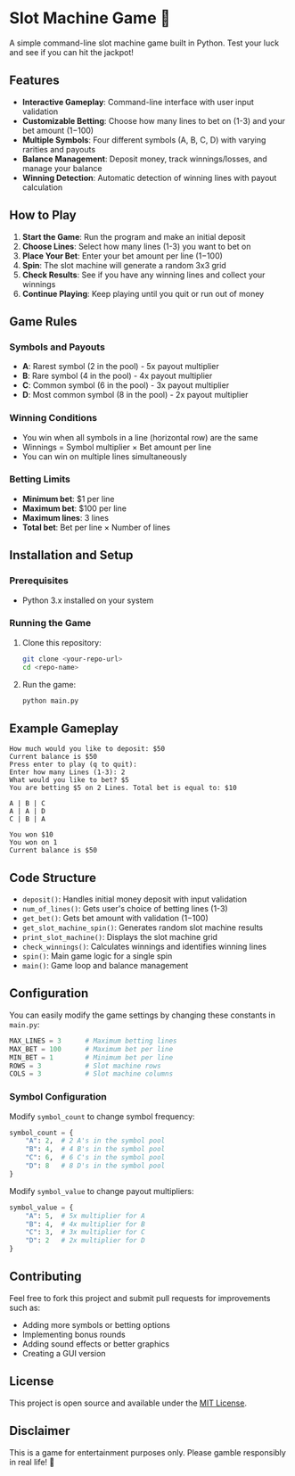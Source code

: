 # Slot Machine Game 🎰

A simple command-line slot machine game built in Python. Test your luck and see if you can hit the jackpot!

## Features

- **Interactive Gameplay**: Command-line interface with user input validation
- **Customizable Betting**: Choose how many lines to bet on (1-3) and your bet amount ($1-$100)
- **Multiple Symbols**: Four different symbols (A, B, C, D) with varying rarities and payouts
- **Balance Management**: Deposit money, track winnings/losses, and manage your balance
- **Winning Detection**: Automatic detection of winning lines with payout calculation

## How to Play

1. **Start the Game**: Run the program and make an initial deposit
2. **Choose Lines**: Select how many lines (1-3) you want to bet on
3. **Place Your Bet**: Enter your bet amount per line ($1-$100)
4. **Spin**: The slot machine will generate a random 3x3 grid
5. **Check Results**: See if you have any winning lines and collect your winnings
6. **Continue Playing**: Keep playing until you quit or run out of money

## Game Rules

### Symbols and Payouts
- **A**: Rarest symbol (2 in the pool) - 5x payout multiplier
- **B**: Rare symbol (4 in the pool) - 4x payout multiplier  
- **C**: Common symbol (6 in the pool) - 3x payout multiplier
- **D**: Most common symbol (8 in the pool) - 2x payout multiplier

### Winning Conditions
- You win when all symbols in a line (horizontal row) are the same
- Winnings = Symbol multiplier × Bet amount per line
- You can win on multiple lines simultaneously

### Betting Limits
- **Minimum bet**: $1 per line
- **Maximum bet**: $100 per line
- **Maximum lines**: 3 lines
- **Total bet**: Bet per line × Number of lines

## Installation and Setup

### Prerequisites
- Python 3.x installed on your system

### Running the Game
1. Clone this repository:
   ```bash
   git clone <your-repo-url>
   cd <repo-name>
   ```

2. Run the game:
   ```bash
   python main.py
   ```

## Example Gameplay

```
How much would you like to deposit: $50
Current balance is $50
Press enter to play (q to quit): 
Enter how many Lines (1-3): 2
What would you like to bet? $5
You are betting $5 on 2 Lines. Total bet is equal to: $10

A | B | C
A | A | D
C | B | A

You won $10
You won on 1
Current balance is $50
```

## Code Structure

- `deposit()`: Handles initial money deposit with input validation
- `num_of_lines()`: Gets user's choice of betting lines (1-3)
- `get_bet()`: Gets bet amount with validation ($1-$100)
- `get_slot_machine_spin()`: Generates random slot machine results
- `print_slot_machine()`: Displays the slot machine grid
- `check_winnings()`: Calculates winnings and identifies winning lines
- `spin()`: Main game logic for a single spin
- `main()`: Game loop and balance management

## Configuration

You can easily modify the game settings by changing these constants in `main.py`:

```python
MAX_LINES = 3      # Maximum betting lines
MAX_BET = 100      # Maximum bet per line
MIN_BET = 1        # Minimum bet per line
ROWS = 3           # Slot machine rows
COLS = 3           # Slot machine columns
```

### Symbol Configuration
Modify `symbol_count` to change symbol frequency:
```python
symbol_count = {
    "A": 2,  # 2 A's in the symbol pool
    "B": 4,  # 4 B's in the symbol pool
    "C": 6,  # 6 C's in the symbol pool
    "D": 8   # 8 D's in the symbol pool
}
```

Modify `symbol_value` to change payout multipliers:
```python
symbol_value = {
    "A": 5,  # 5x multiplier for A
    "B": 4,  # 4x multiplier for B
    "C": 3,  # 3x multiplier for C
    "D": 2   # 2x multiplier for D
}
```

## Contributing

Feel free to fork this project and submit pull requests for improvements such as:
- Adding more symbols or betting options
- Implementing bonus rounds
- Adding sound effects or better graphics
- Creating a GUI version

## License

This project is open source and available under the [MIT License](LICENSE).

## Disclaimer

This is a game for entertainment purposes only. Please gamble responsibly in real life! 🎲
